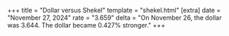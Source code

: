 +++
title = "Dollar versus Shekel"
template = "shekel.html"
[extra]
date = "November 27, 2024"
rate = "3.659"
delta = "On November 26, the dollar was 3.644. The dollar became 0.427% stronger."
+++
